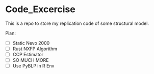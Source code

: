# Code_Excercise

This is a repo to store my replication code of some structural model.

Plan:

- [ ] Static Nevo 2000
- [ ] Rust NXFP Algorithm
- [ ] CCP Estimator
- [ ] SO MUCH MORE
- [ ] Use PyBLP in R Env
